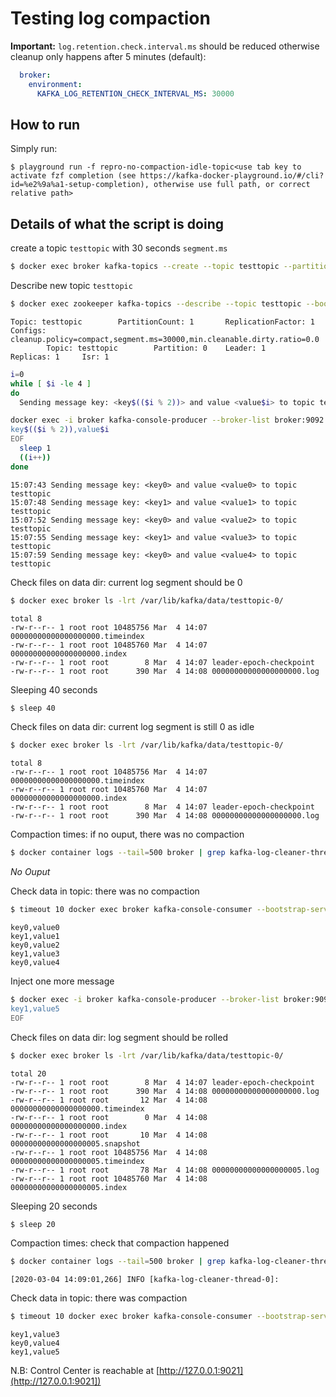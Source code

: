 # Testing log compaction

**Important:** `log.retention.check.interval.ms` should be reduced otherwise cleanup only happens after 5 minutes (default):

```yml
  broker:
    environment:
      KAFKA_LOG_RETENTION_CHECK_INTERVAL_MS: 30000
```

## How to run

Simply run:

```
$ playground run -f repro-no-compaction-idle-topic<use tab key to activate fzf completion (see https://kafka-docker-playground.io/#/cli?id=%e2%9a%a1-setup-completion), otherwise use full path, or correct relative path>
```


## Details of what the script is doing

create a topic `testtopic` with 30 seconds `segment.ms`

```bash
$ docker exec broker kafka-topics --create --topic testtopic --partitions 1 --replication-factor 1 --bootstrap-server broker:9092 --config segment.ms=30000 --config cleanup.policy=compact --config min.cleanable.dirty.ratio=0.0
```

Describe new topic `testtopic`

```bash
$ docker exec zookeeper kafka-topics --describe --topic testtopic --bootstrap-server broker:9092
```

```
Topic: testtopic        PartitionCount: 1       ReplicationFactor: 1    Configs: cleanup.policy=compact,segment.ms=30000,min.cleanable.dirty.ratio=0.0
        Topic: testtopic        Partition: 0    Leader: 1       Replicas: 1     Isr: 1
```

```bash
i=0
while [ $i -le 4 ]
do
  Sending message key: <key$(($i % 2))> and value <value$i> to topic testtopic

docker exec -i broker kafka-console-producer --broker-list broker:9092 --topic testtopic --property parse.key=true --property key.separator=, << EOF
key$(($i % 2)),value$i
EOF
  sleep 1
  ((i++))
done
```

```
15:07:43 Sending message key: <key0> and value <value0> to topic testtopic
15:07:48 Sending message key: <key1> and value <value1> to topic testtopic
15:07:52 Sending message key: <key0> and value <value2> to topic testtopic
15:07:55 Sending message key: <key1> and value <value3> to topic testtopic
15:07:59 Sending message key: <key0> and value <value4> to topic testtopic
```

Check files on data dir: current log segment should be 0

```bash
$ docker exec broker ls -lrt /var/lib/kafka/data/testtopic-0/
```

```
total 8
-rw-r--r-- 1 root root 10485756 Mar  4 14:07 00000000000000000000.timeindex
-rw-r--r-- 1 root root 10485760 Mar  4 14:07 00000000000000000000.index
-rw-r--r-- 1 root root        8 Mar  4 14:07 leader-epoch-checkpoint
-rw-r--r-- 1 root root      390 Mar  4 14:08 00000000000000000000.log
```

Sleeping 40 seconds

```bash
$ sleep 40
```

Check files on data dir: current log segment is still 0 as idle

```bash
$ docker exec broker ls -lrt /var/lib/kafka/data/testtopic-0/
```

```
total 8
-rw-r--r-- 1 root root 10485756 Mar  4 14:07 00000000000000000000.timeindex
-rw-r--r-- 1 root root 10485760 Mar  4 14:07 00000000000000000000.index
-rw-r--r-- 1 root root        8 Mar  4 14:07 leader-epoch-checkpoint
-rw-r--r-- 1 root root      390 Mar  4 14:08 00000000000000000000.log
```

Compaction times: if no ouput, there was no compaction

```bash
$ docker container logs --tail=500 broker | grep kafka-log-cleaner-thread
```

*No Ouput*

Check data in topic: there was no compaction

```bash
$ timeout 10 docker exec broker kafka-console-consumer --bootstrap-server broker:9092 --topic testtopic --from-beginning --property print.key=true --property key.separator=,
```

```
key0,value0
key1,value1
key0,value2
key1,value3
key0,value4
```

Inject one more message

```bash
$ docker exec -i broker kafka-console-producer --broker-list broker:9092 --topic testtopic --property parse.key=true --property key.separator=, << EOF
key1,value5
EOF
```

Check files on data dir: log segment should be rolled

```bash
$ docker exec broker ls -lrt /var/lib/kafka/data/testtopic-0/
```

```
total 20
-rw-r--r-- 1 root root        8 Mar  4 14:07 leader-epoch-checkpoint
-rw-r--r-- 1 root root      390 Mar  4 14:08 00000000000000000000.log
-rw-r--r-- 1 root root       12 Mar  4 14:08 00000000000000000000.timeindex
-rw-r--r-- 1 root root        0 Mar  4 14:08 00000000000000000000.index
-rw-r--r-- 1 root root       10 Mar  4 14:08 00000000000000000005.snapshot
-rw-r--r-- 1 root root 10485756 Mar  4 14:08 00000000000000000005.timeindex
-rw-r--r-- 1 root root       78 Mar  4 14:08 00000000000000000005.log
-rw-r--r-- 1 root root 10485760 Mar  4 14:08 00000000000000000005.index
```

Sleeping 20 seconds

```bash
$ sleep 20
```

Compaction times: check that compaction happened

```bash
$ docker container logs --tail=500 broker | grep kafka-log-cleaner-thread
```

```
[2020-03-04 14:09:01,266] INFO [kafka-log-cleaner-thread-0]:
```

Check data in topic: there was compaction

```bash
$ timeout 10 docker exec broker kafka-console-consumer --bootstrap-server broker:9092 --topic testtopic --from-beginning --property print.key=true --property key.separator=,
```

```
key1,value3
key0,value4
key1,value5
```

N.B: Control Center is reachable at [http://127.0.0.1:9021](http://127.0.0.1:9021])
